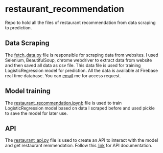 # restaurant_recommendation
Repo to hold all the files of restaurant recommendation from data scraping to prediction.
## Data Scraping
The [fetch_data.py](https://github.com/jubaer-ad/restaurant_recommendation/blob/main/fetch_data.py) file is responsible for scraping data from websites. I used Selenium, BeautifulSoup, chrome webdriver to extract data from website and then saved all data as csv file. This data file is used for training LogisticRegression model for prediction.
All the data is available at Firebase real time database. You can [email](mailto:jubaerad1@gmail.com) me for access request.
## Model training
The [restaurant_recommendation.ipynb](https://github.com/jubaer-ad/restaurant_recommendation/blob/main/restaurant_recommendation.ipynb) file is used to train LogisticRegression model based on data I scraped before and used pickle to save the model for later use.
## API
The [restaurant_api.py](https://github.com/jubaer-ad/restaurant_recommendation/blob/main/restaurant_api.py) file is used to create an API to interact with the model and get restaurant remmendation. Follow this [link](https://documenter.getpostman.com/view/23040426/2s83f2pbB4) for API documentation.
 
